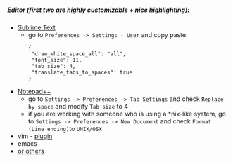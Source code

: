 ##### Editor (first two are highly customizable + nice highlighting):
 
 * [Sublime Text](http://www.sublimetext.com/3)
   * go to `Preferences -> Settings - User` and copy paste:
     ```
     {
      "draw_white_space_all": "all",
      "font_size": 11,  
      "tab_size": 4,
      "translate_tabs_to_spaces": true
     }
     ```
 * [Notepad++](https://notepad-plus-plus.org/)
   * go to `Settings -> Preferences -> Tab Settings` and check `Replace by space` and modify `Tab size` to 4
   * if you are working with someone who is using a *nix-like system, go to `Settings -> Preferences -> New Document` and check `Format (Line ending)`to `UNIX/OSX`
 * vim - [plugin](https://github.com/lukerandall/haskellmode-vim)
 * emacs
 * [or others](https://wiki.haskell.org/IDEs)


